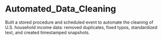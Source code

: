 # Automated_Data_Cleaning
Built a stored procedure and scheduled event to automate the cleaning of U.S. household income data: removed duplicates, fixed typos, standardized text, and created timestamped snapshots.
